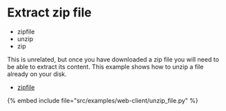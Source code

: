 # Extract zip file

* zipfile
* unzip
* zip


This is unrelated, but once you have downloaded a zip file you will need to be able to extract its content.
This example shows how to unzip a file already on your disk.


* [zipfile](https://docs.python.org/library/zipfile.html)

{% embed include file="src/examples/web-client/unzip_file.py" %}


